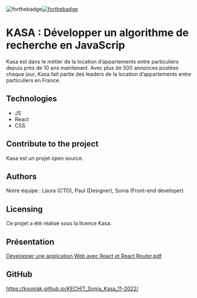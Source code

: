 ![forthebadge](https://forthebadge.com/images/badges/made-with-javascript.svg)[![forthebadge](https://forthebadge.com/images/badges/uses-css.svg)](https://forthebadge.com)

# KASA : Développer un algorithme de recherche en JavaScrip

Kasa est dans le métier de la location d’appartements entre particuliers depuis près de 10 ans maintenant. Avec plus de 500 annonces postées chaque jour, Kasa fait partie des leaders de la location d’appartements entre particuliers en France.

## Technologies
- JS
- React
- CSS

## Contribute to the project

Kasa est un projet open source.

## Authors

Notre équipe : Laura (CTO), Paul (Designer), Sonia (Front-end developer)

## Licensing

Ce projet a été réalisé sous la licence Kasa.

## Présentation

[Développer une application Web avec React et React Router.pdf](https://github.com/KsoniaK/KECHIT_Sonia_Kasa_12-2022/files/10949706/Developper.une.application.Web.avec.React.et.React.Router.pdf)

## GitHub

https://ksoniak.github.io/KECHIT_Sonia_Kasa_11-2022/
